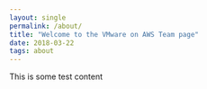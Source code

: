 ```yaml
---
layout: single
permalink: /about/
title: "Welcome to the VMware on AWS Team page"
date: 2018-03-22
tags: about
---
```


This is some test content